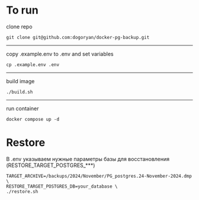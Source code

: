 # To run 

clone repo
```
git clone git@github.com:dogoryan/docker-pg-backup.git
```
--- 
copy .example.env to .env and set variables
```
cp .example.env .env
```
--- 
build image
```
./build.sh
```
---
run container
```
docker compose up -d
``` 

# Restore

В .env указываем нужные параметры базы для восстановления (RESTORE_TARGET_POSTGRES_***)


```
TARGET_ARCHIVE=/backups/2024/November/PG_postgres.24-November-2024.dmp \
RESTORE_TARGET_POSTGRES_DB=your_database \
./restore.sh
```
